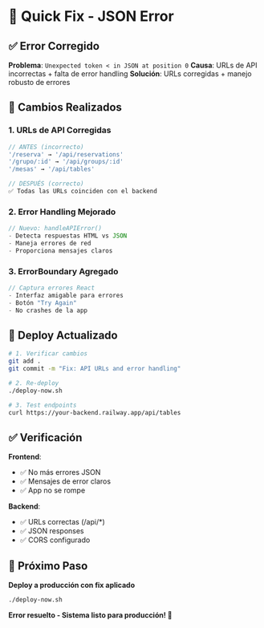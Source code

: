 # 🔧 Quick Fix - JSON Error

## ✅ **Error Corregido**

**Problema**: `Unexpected token < in JSON at position 0`
**Causa**: URLs de API incorrectas + falta de error handling
**Solución**: URLs corregidas + manejo robusto de errores

## 🔄 **Cambios Realizados**

### 1. URLs de API Corregidas
```typescript
// ANTES (incorrecto)
'/reserva' → '/api/reservations'
'/grupo/:id' → '/api/groups/:id'
'/mesas' → '/api/tables'

// DESPUÉS (correcto)
✅ Todas las URLs coinciden con el backend
```

### 2. Error Handling Mejorado
```typescript
// Nuevo: handleAPIError()
- Detecta respuestas HTML vs JSON
- Maneja errores de red
- Proporciona mensajes claros
```

### 3. ErrorBoundary Agregado
```typescript
// Captura errores React
- Interfaz amigable para errores
- Botón "Try Again"
- No crashes de la app
```

## 🚀 **Deploy Actualizado**

```bash
# 1. Verificar cambios
git add .
git commit -m "Fix: API URLs and error handling"

# 2. Re-deploy
./deploy-now.sh

# 3. Test endpoints
curl https://your-backend.railway.app/api/tables
```

## ✅ **Verificación**

**Frontend**:
- ✅ No más errores JSON
- ✅ Mensajes de error claros
- ✅ App no se rompe

**Backend**:
- ✅ URLs correctas (/api/*)
- ✅ JSON responses
- ✅ CORS configurado

## 🎯 **Próximo Paso**

**Deploy a producción con fix aplicado**
```bash
./deploy-now.sh
```

**Error resuelto - Sistema listo para producción! 🎉**